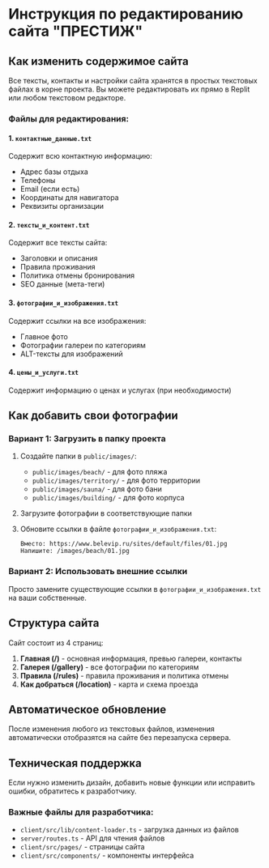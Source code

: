 # Инструкция по редактированию сайта "ПРЕСТИЖ"

## Как изменить содержимое сайта

Все тексты, контакты и настройки сайта хранятся в простых текстовых файлах в корне проекта. Вы можете редактировать их прямо в Replit или любом текстовом редакторе.

### Файлы для редактирования:

#### 1. `контактные_данные.txt`
Содержит всю контактную информацию:
- Адрес базы отдыха
- Телефоны  
- Email (если есть)
- Координаты для навигатора
- Реквизиты организации

#### 2. `тексты_и_контент.txt`
Содержит все тексты сайта:
- Заголовки и описания
- Правила проживания
- Политика отмены бронирования
- SEO данные (мета-теги)

#### 3. `фотографии_и_изображения.txt`
Содержит ссылки на все изображения:
- Главное фото
- Фотографии галереи по категориям
- ALT-тексты для изображений

#### 4. `цены_и_услуги.txt`
Содержит информацию о ценах и услугах (при необходимости)

## Как добавить свои фотографии

### Вариант 1: Загрузить в папку проекта
1. Создайте папки в `public/images/`:
   - `public/images/beach/` - для фото пляжа
   - `public/images/territory/` - для фото территории
   - `public/images/sauna/` - для фото бани
   - `public/images/building/` - для фото корпуса

2. Загрузите фотографии в соответствующие папки

3. Обновите ссылки в файле `фотографии_и_изображения.txt`:
   ```
   Вместо: https://www.belevip.ru/sites/default/files/01.jpg
   Напишите: /images/beach/01.jpg
   ```

### Вариант 2: Использовать внешние ссылки
Просто замените существующие ссылки в `фотографии_и_изображения.txt` на ваши собственные.

## Структура сайта

Сайт состоит из 4 страниц:

1. **Главная (/)** - основная информация, превью галереи, контакты
2. **Галерея (/gallery)** - все фотографии по категориям
3. **Правила (/rules)** - правила проживания и политика отмены
4. **Как добраться (/location)** - карта и схема проезда

## Автоматическое обновление

После изменения любого из текстовых файлов, изменения автоматически отобразятся на сайте без перезапуска сервера.

## Техническая поддержка

Если нужно изменить дизайн, добавить новые функции или исправить ошибки, обратитесь к разработчику.

### Важные файлы для разработчика:
- `client/src/lib/content-loader.ts` - загрузка данных из файлов
- `server/routes.ts` - API для чтения файлов
- `client/src/pages/` - страницы сайта
- `client/src/components/` - компоненты интерфейса